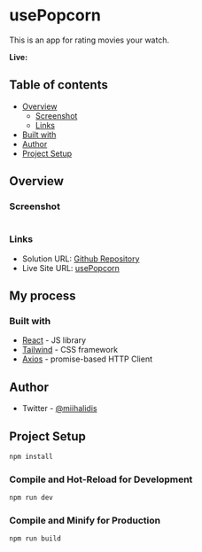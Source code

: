 # usePopcorn

This is an app for rating movies your watch.

**Live:**

## Table of contents

- [Overview](#overview)
  - [Screenshot](#screenshot)
  - [Links](#links)
- [Built with](#built-with)
- [Author](#author)
- [Project Setup](#Project-Setup)

## Overview

### Screenshot

![]()

### Links

- Solution URL: [Github Repository]()
- Live Site URL: [usePopcorn]()

## My process

### Built with

- [React](https://react.dev/) - JS library
- [Tailwind](https://tailwindcss.com/) - CSS framework
- [Axios](https://axios-http.com/docs/intro) -  promise-based HTTP Client

## Author

- Twitter - [@miihalidis](https://twitter.com/Miihalidis)


## Project Setup

```sh
npm install
```

### Compile and Hot-Reload for Development

```sh
npm run dev
```

### Compile and Minify for Production

```sh
npm run build
```

